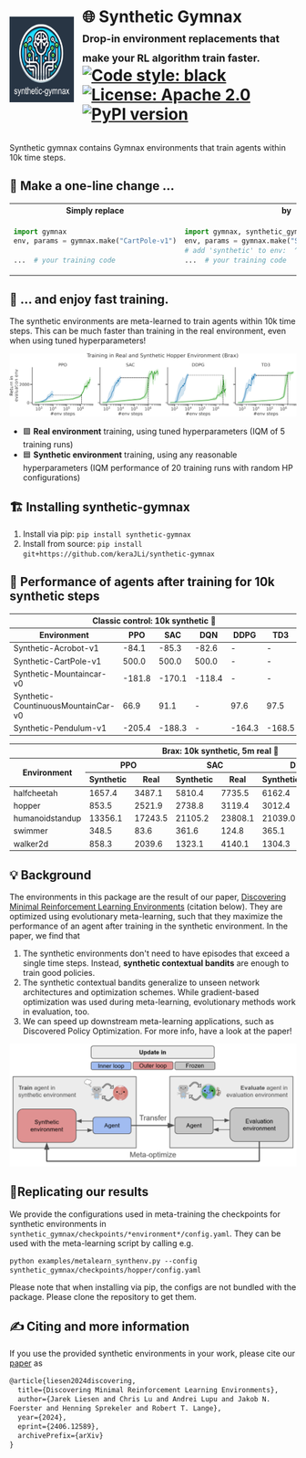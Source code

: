 <div style="display: flex; align-items: center">
<div style="flex-shrink: 0.5; min-width: 30px; max-width: 150px; aspect-ratio: 1; margin-right: 15px">
  <img src="img/logo.png" width="150" height="150" align="left"></img>
</div>
<div>
  <h1>
    🌐 Synthetic Gymnax
    <br>
    <span style="font-size: large">Drop-in environment replacements that make your RL algorithm train faster.</span>
    <br>
    <a href="https://github.com/psf/black">
      <img src="https://img.shields.io/badge/code%20style-black-000000.svg" alt="Code style: black">
    </a>
    <a href="https://opensource.org/licenses/Apache-2.0">
      <img src="https://img.shields.io/badge/License-Apache_2.0-blue.svg" alt="License: Apache 2.0">
    </a>
    <a href="https://badge.fury.io/py/synthetic-gymnax">
      <img src="https://badge.fury.io/py/synthetic-gymnax.svg" alt="PyPI version">
    </a>
  </h1>
  </div>
</div>

Synthetic gymnax contains Gymnax environments that train agents within 10k time steps.


## 🔄 Make a one-line change ...
<table>
<tr>
<th>Simply replace</th>
<th>by</th>
</tr>
<tr>
<td>
  
```python
import gymnax
env, params = gymnax.make("CartPole-v1")

...  # your training code
```
</td>
<td>

```python
import gymnax, synthetic_gymnax
env, params = gymnax.make("Synthetic-CartPole-v1")
# add 'synthetic' to env:  ^^^^^^^^^^
...  # your training code
```
</td>
</tr>
</table>

## 💨 ... and enjoy fast training. 

The synthetic environments are meta-learned to train agents within 10k time steps. 
This can be much faster than training in the real environment, even when using tuned hyperparameters!

![](img/training_scb_real_accumulated_with_background.png)
- 🟩 **Real environment** training, using tuned hyperparameters (IQM of 5 training runs)
- 🟦 **Synthetic environment** training, using any reasonable hyperparameters (IQM performance of 20 training runs with random HP configurations)

## 🏗 Installing synthetic-gymnax
1. Install via pip: `pip install synthetic-gymnax`
2. Install from source: `pip install git+https://github.com/keraJLi/synthetic-gymnax`

## 🏅 Performance of agents after training for 10k synthetic steps 
<table>
  <thead>
    <tr>
      <th colspan=6>Classic control: 10k synthetic 🦶</th>
    </th>
    <tr>
      <th>Environment</th>
      <th>PPO</th>
      <th>SAC</th>
      <th>DQN</th>
      <th>DDPG</th>
      <th>TD3</th>
    </tr>
  </thead>
  <tbody>
    <tr>
      <td>Synthetic-Acrobot-v1</td>
      <td>-84.1</td>
      <td>-85.3</td>
      <td>-82.6</td>
      <td>-</td>
      <td>-</td>
    </tr>
    <tr>
      <td>Synthetic-CartPole-v1</td>
      <td>500.0</td>
      <td>500.0</td>
      <td>500.0</td>
      <td>-</td>
      <td>-</td>
    </tr>
    <tr>
      <td>Synthetic-Mountaincar-v0</td>
      <td>-181.8</td>
      <td>-170.1</td>
      <td>-118.4</td>
      <td>-</td>
      <td>-</td>
    </tr>
    <tr>
      <td>Synthetic-CountinuousMountainCar-v0</td>
      <td>66.9</td>
      <td>91.1</td>
      <td>-</td>
      <td>97.6</td>
      <td>97.5</td>
    </tr>
    <tr>
      <td>Synthetic-Pendulum-v1</td>
      <td>-205.4</td>
      <td>-188.3</td>
      <td>-</td>
      <td>-164.3</td>
      <td>-168.5</td>
    </tr>
  </tbody>
</table>
<table>
  <thead>
    <tr>
      <th colspan=9>Brax: 10k synthetic, 5m real 🦶</th>
    </th>
    <tr>
      <th rowspan=2>Environment</th>
      <th colspan=2>PPO</th>
      <th colspan=2>SAC</th>
      <th colspan=2>DDPG</th>
      <th colspan=2>TD3</th>
    </tr>
    <tr>
      <th>Synthetic</th>
      <th>Real</th>
      <th>Synthetic</th>
      <th>Real</th>
      <th>Synthetic</th>
      <th>Real</th>
      <th>Synthetic</th>
      <th>Real</th>
    </tr>
  </thead>
  <tbody>
    <tr>
      <td>halfcheetah</td>
      <td>1657.4</td>
      <td><!-- b -->3487.1<!-- /b --></td>
      <td>5810.4</td>
      <td><!-- b -->7735.5<!-- /b --></td>
      <td><!-- b -->6162.4<!-- /b --></td>
      <td>3263.3</td>
      <td>6555.8</td>
      <td><!-- b -->13213.5<!-- /b --></td>
    </tr>
    <tr>
      <td>hopper</td>
      <td>853.5</td>
      <td><!-- b -->2521.9<!-- /b --></td>
      <td>2738.8</td>
      <td><!-- b -->3119.4<!-- /b --></td>
      <td><!-- b -->3012.4<!-- /b --></td>
      <td>1536.0</td>
      <td>2985.3</td>
      <td><!-- b -->3325.8<!-- /b --></td>
    </tr>
    <tr>
      <td>humanoidstandup</td>
      <td>13356.1</td>
      <td><!-- b -->17243.5<!-- /b --></td>
      <td>21105.2</td>
      <td><!-- b -->23808.1<!-- /b --></td>
      <td>21039.0</td>
      <td><!-- b -->24944.8<!-- /b --></td>
      <td>20372.0</td>
      <td><!-- b -->28376.2<!-- /b --></td>
    </tr>
    <tr>
      <td>swimmer</td>
      <td><!-- b -->348.5<!-- /b --></td>
      <td>83.6</td>
      <td><!-- b -->361.6<!-- /b --></td>
      <td>124.8</td>
      <td><!-- b -->365.1<!-- /b --></td>
      <td>348.5</td>
      <td><!-- b -->365.4<!-- /b --></td>
      <td>232.2</td>
    </tr>
    <tr>
      <td>walker2d</td>
      <td>858.3</td>
      <td><!-- b -->2039.6<!-- /b --></td>
      <td>1323.1</td>
      <td><!-- b -->4140.1<!-- /b --></td>
      <td><!-- b -->1304.3<!-- /b --></td>
      <td>698.3</td>
      <td>1321.8</td>
      <td><!-- b -->4605.8<!-- /b --></td>
    </tr>
  </tbody>
</table>

## 💡 Background
The environments in this package are the result of our paper, [Discovering Minimal Reinforcement Learning Environments](https://arxiv.org/abs/2406.12589) (citation below).
They are optimized using evolutionary meta-learning, such that they maximize the performance of an agent after training in the synthetic environment.
In the paper, we find that 
1. The synthetic environments don't need to have episodes that exceed a single time steps. Instead, **synthetic contextual bandits** are enough to train good policies.
2. The synthetic contextual bandits generalize to unseen network architectures and optimization schemes. While gradient-based optimization was used during meta-learning, evolutionary methods work in evaluation, too.
3. We can speed up downstream meta-learning applications, such as Discovered Policy Optimization. For more info, have a look at the paper!

![Conceptual algorithm overview](img/conceptual.png)

## 💫Replicating our results
We provide the configurations used in meta-training the checkpoints for synthetic environments in `synthetic_gymnax/checkpoints/*environment*/config.yaml`. They can be used with the meta-learning script by calling e.g.
```
python examples/metalearn_synthenv.py --config synthetic_gymnax/checkpoints/hopper/config.yaml
```

Please note that when installing via pip, the configs are not bundled with the package. 
Please clone the repository to get them.


## ✍ Citing and more information
If you use the provided synthetic environments in your work, please cite our [paper](https://arxiv.org/abs/2406.12589) as
```
@article{liesen2024discovering,
  title={Discovering Minimal Reinforcement Learning Environments}, 
  author={Jarek Liesen and Chris Lu and Andrei Lupu and Jakob N. Foerster and Henning Sprekeler and Robert T. Lange},
  year={2024},
  eprint={2406.12589},
  archivePrefix={arXiv}
}
```
